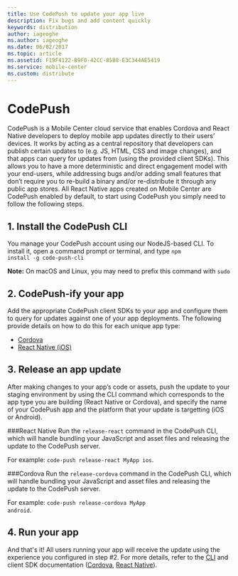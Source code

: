 ```yaml
---
title: Use CodePush to update your app live
description: Fix bugs and add content quickly
keywords: distribution
author: iageoghe
ms.author: iageoghe
ms.date: 06/02/2017
ms.topic: article
ms.assetid: F19F4122-B9F0-42CC-85B8-E3C344AE5419
ms.service: mobile-center
ms.custom: distribute
---
```


# CodePush

CodePush is a Mobile Center cloud service that enables Cordova and React Native developers to deploy mobile app updates directly to their users’ devices. It works by acting as a central repository that developers can publish certain updates to (e.g. JS, HTML, CSS and image changes), and that apps can query for updates from (using the provided client SDKs). This allows you to have a more deterministic and direct engagement model with your end-users, while addressing bugs and/or adding small features that don’t require you to re-build a binary and/or re-distribute it through any public app stores. All React Native apps created on Mobile Center are CodePush enabled by default, to start using CodePush you simply need to follow the following steps.

## 1. Install the CodePush CLI

You manage your CodePush account using our NodeJS-based CLI. To install it, open a command prompt or terminal, and type <code>npm install -g code-push-cli</code>

**Note:** On macOS and Linux, you may need to prefix this command with ```sudo```

## 2. CodePush-ify your app

Add the appropriate CodePush client SDKs to your app and configure them to query for updates against one of your app deployments. The following provide details on how to do this for each unique app type:

  - [Cordova][cordova]
  - [React Native (iOS)][react-native]

## 3. Release an app update

After making changes to your app’s code or assets, push the update to your staging environment by using the CLI command which corresponds to the app type you are building (React Native or Cordova), and specify the name of your CodePush app and the platform that your update is targetting (iOS or Android).

###React Native
Run the <code>release-react</code> command in the CodePush CLI, which will handle bundling your JavaScript and asset files and releasing the update to the CodePush server. 

For example: <code>code-push release-react MyApp ios</code>.

###Cordova
Run the <code>release-cordova</code> command in the CodePush CLI, which will handle bundling your JavaScript and asset files and releasing the update to the CodePush server. 

For example: <code>code-push release-cordova MyApp android</code>.

## 4. Run your app

And that's it! All users running your app will receive the update using the experience you configured in step #2. For more details, refer to the [CLI][cli] and client SDK documentation
([Cordova][cordova], [React Native][react-native]).</p>

 [cordova]:https://github.com/Microsoft/cordova-plugin-code-push#getting-started
 [react-native]:https://github.com/Microsoft/react-native-code-push#getting-started
 [cli]:https://github.com/Microsoft/code-push/tree/master/cli#getting-started
